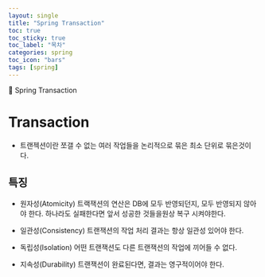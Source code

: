 ```yaml
---
layout: single
title: "Spring Transaction"
toc: true
toc_sticky: true
toc_label: "목차"
categories: spring
toc_icon: "bars"
tags: [spring]
---
```


📘 Spring Transaction

# Transaction
- 트랜젝션이란 쪼갤 수 없는 여러 작업들을 논리적으로 묶은 최소 단위로 묶은것이다.

## 특징 

- 원자성(Atomicity)
트랙잭션의 연산은 DB에 모두 반영되던지, 모두 반영되지 않아야 한다. 하나라도 실패한다면 앞서 성공한 것들을원상 복구 시켜야한다.

- 일관성(Consistency)
트랜잭션의 작업 처리 결과는 항상 일관성 있어야 한다.

- 독립성(Isolation)
어떤 트랜잭션도 다른 트랜잭션의 작업에 끼어들 수 없다.

- 지속성(Durability)
트랜잭션이 완료된다면, 결과는 영구적이어야 한다.

